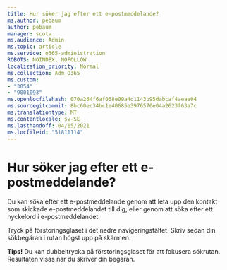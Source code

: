 ```yaml
---
title: Hur söker jag efter ett e-postmeddelande?
ms.author: pebaum
author: pebaum
manager: scotv
ms.audience: Admin
ms.topic: article
ms.service: o365-administration
ROBOTS: NOINDEX, NOFOLLOW
localization_priority: Normal
ms.collection: Adm_O365
ms.custom:
- "3054"
- "9001093"
ms.openlocfilehash: 070a264f6af068e09a4d1143b95dabcaf4aeae04
ms.sourcegitcommit: 8bc60ec34bc1e40685e3976576e04a2623f63a7c
ms.translationtype: MT
ms.contentlocale: sv-SE
ms.lasthandoff: 04/15/2021
ms.locfileid: "51811114"
---
```

# <a name="how-do-i-search-for-an-email"></a>Hur söker jag efter ett e-postmeddelande?

Du kan söka efter ett e-postmeddelande genom att leta upp den kontakt som skickade e-postmeddelandet till dig, eller genom att söka efter ett nyckelord i e-postmeddelandet.

Tryck på förstoringsglaset i det nedre navigeringsfältet. Skriv sedan din sökbegäran i rutan högst upp på skärmen. 

**Tips!** Du kan dubbeltrycka på förstoringsglaset för att fokusera sökrutan. Resultaten visas när du skriver din begäran. 
